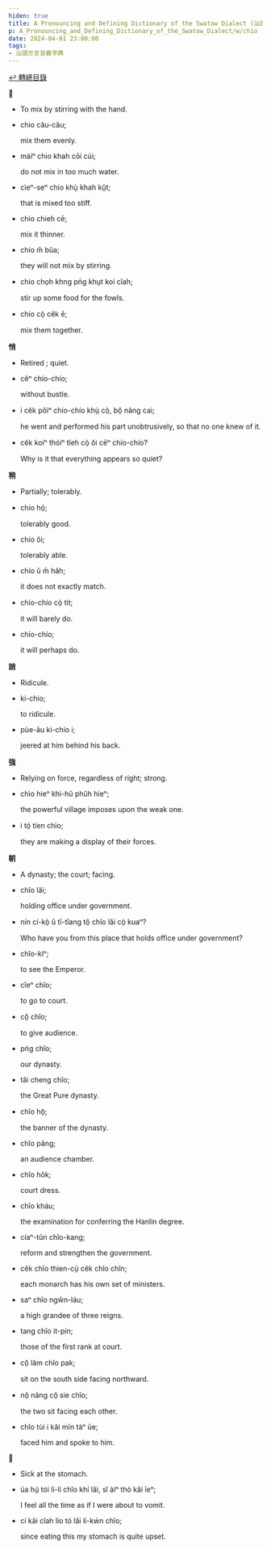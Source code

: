 ```yaml
---
hiden: true
title: A Pronouncing and Defining Dictionary of the Swatow Dialect (汕頭方言音義字典) / chio
p: A_Pronouncing_and_Defining_Dictionary_of_the_Swatow_Dialect/w/chio
date: 2024-04-01 23:00:00
tags: 
- 汕頭方言音義字典
---
```


[↩️ 轉總目錄](/A_Pronouncing_and_Defining_Dictionary_of_the_Swatow_Dialect)


**𢲵**
- To mix by stirring with the hand.

- chio câu-câu;

  mix them evenly.

- màiⁿ chio khah cōi cúi;

  do not mix in too much water.

- cìeⁿ-seⁿ chio khṳ̀ khah kṳ̂t;

  that is mixed too stiff.

- chio chieh cē;

  mix it thinner.

- chio m̄ bûa;

  they will not mix by stirring.

- chio cho̤h khng pn̄g khṳt koi cîah;

  stir up some food for the fowls.

- chio cò̤ cêk ē;

  mix them together.

**悄**
- Retired ; quiet.

- cĕⁿ chío-chío;

  without bustle.

- i cêk pôiⁿ chío-chío khṳ̀ cò̤, bô̤ nâng cai;

  he went and performed his part unobtrusively, so that no one knew of it.

- cêk koiⁿ thóiⁿ tîeh cò̤ ŏi cēⁿ chío-chío?

  Why is it that everything appears so quiet?

**稍**
- Partially; tolerably.

- chío hó̤;

  tolerably good.

- chío ŏi;

  tolerably able.

- chío ŭ m̄ hâh;

  it does not exactly match.

- chío-chío cò̤ tit;

  it will barely do.

- chío-chío;

  it will perhaps do.

**誚**
- Ridicule.

- ki-chío;

  to ridicule.

- pùe-ău ki-chío i;

  jeered at him behind his back.

**強**
- Relying on force, regardless of right; strong.

- chìo hieⁿ khi-hŭ phûh hieⁿ;

  the powerful village imposes upon the weak one.

- i tó̤ tíen chìo;

  they are making a display of their forces.

**朝**
- A dynasty; the court; facing.

- chîo lăi;

  holding office under government.

- nín cí-kò̤ ŭ tī-tîang tŏ̤ chîo lăi cò̤ kuaⁿ?

  Who have you from this place that holds office under government?

- chîo-kìⁿ;

  to see the Emperor.

- cĭeⁿ chîo;

  to go to court.

- cŏ̤ chîo;

  to give audience.

- pńg chîo;

  our dynasty.

- tăi cheng chîo;

  the Great Pure dynasty.

- chîo hō̤;

  the banner of the dynasty.

- chîo pâng;

  an audience chamber.

- chîo hôk;

  court dress.

- chîo kháu;

  the examination for conferring the Hanlin degree.

- cíaⁿ-tŭn chîo-kang;

  reform and strengthen the government.

- cêk chîo thien-cṳ́ cêk chîo chîn;

  each monarch has his own set of ministers.

- saⁿ chîo ngŵn-láu;

  a high grandee of three reigns.

- tang chîo it-pín;

  those of the first rank at court.

- cŏ̤ lâm chîo pak;

  sit on the south side facing northward.

- nŏ̤ nâng cŏ̤ sie chîo;

  the two sit facing each other.

- chîo tùi i kâi mīn tàⁿ ūe;

  faced him and spoke to him.

**𠹍**
- Sick at the stomach.

- úa hṳ́ tói lí-lí chĭo khí lâi, sĭ àiⁿ thò kâi īeⁿ;

  I feel all the time as if I were about to vomit.

- cí kâi cîah lío tó lăi lí-kẃn chĭo;

  since eating this my stomach is quite upset.